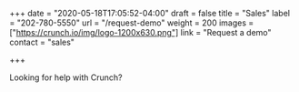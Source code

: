 +++
date = "2020-05-18T17:05:52-04:00"
draft = false
title = "Sales"
label = "202-780-5550"
url = "/request-demo"
weight = 200
images = ["https://crunch.io/img/logo-1200x630.png"]
link = "Request a demo"
contact = "sales"

+++

Looking for help with Crunch?
